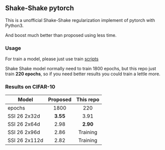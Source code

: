 ## Shake-Shake pytorch
This is a unofficial Shake-Shake regularization implement of pytorch
with Python3.

And boost much better than proposed using less time.
### Usage
For train a model, please just use train [scripts](./scripts)

Shake Shake model normally need to train 1800 epochs, but this repo just
train **220 epochs**, so if you need better results you could train a
lettle more. 

### Results on CIFAR-10 

Model        | Proposed | This repo|
-------      |:--------:|:--------:|
epochs       |1800      |220       |
SSI 26 2x32d |**3.55**  |3.91      |
SSI 26 2x64d |2.98	    |**2.90**  |
SSI 26 2x96d |2.86	    |Training  |
SSI 26 2x112d|2.82	    |Training  |
